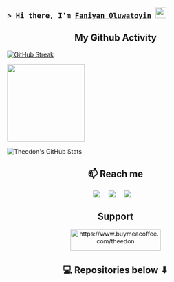 ### <samp>&gt; Hi there, I'm <a href="https://www.linkedin.com/in/theedon/" target="_blank">Faniyan Oluwatoyin</a> <img src="https://media.giphy.com/media/hvRJCLFzcasrR4ia7z/giphy.gif" width="25"> </samp>

<h2  align="center">My Github Activity</h2>

[![GitHub Streak](http://github-readme-streak-stats.herokuapp.com?user=theedon&theme=dracula&hide_border=false&date_format=j%2Fn%5B%2FY%5D)](https://github.com/theedon)
  
<img height="180em" src="https://github-readme-stats.vercel.app/api/top-langs/?username=Theedon&show_icons=true&hide_border=true&layout=compact&langs_count=8&theme=dracula"/>


![Theedon's GitHub Stats](https://github-readme-stats.vercel.app/api?username=Theedon&show_icons=true&hide_border=false&&count_private=true&include_all_commits=true&theme=dracula)







<h2  align="center">📫 Reach me</h2>
<p align="center">
  <a target="_blank"href="https://www.linkedin.com/in/theedon/"><img src="https://img.shields.io/badge/linkedin-%230077B5.svg?&style=for-the-badge&logo=linkedin&logoColor=white" /></a>&nbsp;&nbsp;&nbsp;&nbsp;
  <a target="_blank"href="https://twitter.com/El_Critico_Don"><img src="https://img.shields.io/badge/twitter-%231DA1F2.svg?&style=for-the-badge&logo=twitter&logoColor=white" /></a>&nbsp;&nbsp;&nbsp;&nbsp;
  <a href="mailto:faniyantoyin@gmail.com?subject=Hello%20Oluwatoyin,%20From%20Github"><img src="https://img.shields.io/badge/gmail-%23D14836.svg?&style=for-the-badge&logo=gmail&logoColor=white" /></a>&nbsp;&nbsp;&nbsp;&nbsp;
</p>

<h2 align=center>Support</h2>
<p align="center"><a href="https://www.buymeacoffee.com/theedon"> <img align="center" src="https://cdn.buymeacoffee.com/buttons/v2/default-yellow.png" height="50" width="210" alt="https://www.buymeacoffee.com/theedon" /></a></p>



<h2  align="center">💻 Repositories below ⬇ </h2>
